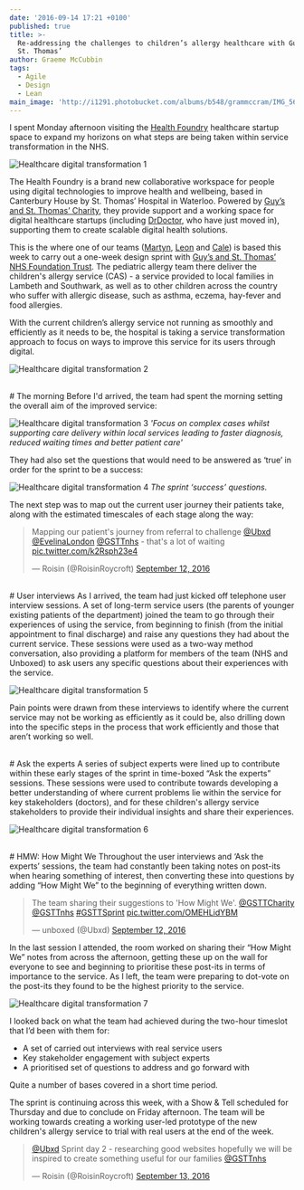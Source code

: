```yaml
---
date: '2016-09-14 17:21 +0100'
published: true
title: >-
  Re-addressing the challenges to children’s allergy healthcare with Guy’s and
  St. Thomas’
author: Graeme McCubbin
tags:
  - Agile
  - Design
  - Lean
main_image: 'http://i1291.photobucket.com/albums/b548/grammccram/IMG_5691_zpslkg4rm83.jpg'
---
```

I spent Monday afternoon visiting the [Health Foundry](http://www.healthfoundry.org) healthcare startup space to expand my horizons on what steps are being taken within service transformation in the NHS.<br/>

![Healthcare digital transformation 1](http://i1291.photobucket.com/albums/b548/grammccram/IMG_5691_zpslkg4rm83.jpg)

The Health Foundry is a brand new collaborative workspace for people using digital technologies to improve health and wellbeing, based in Canterbury House by St. Thomas’ Hospital in Waterloo. Powered by [Guy’s and St. Thomas’ Charity](https://www.gsttcharity.org.uk), they provide support and a working space for digital healthcare startups (including [DrDoctor](http://www.drdoctor.co.uk), who have just moved in), supporting them to create scalable digital health solutions.<br/>

This is the where one of our teams ([Martyn](https://unboxed.co/people/#martyn-evans), [Leon](https://unboxed.co/people/#leon-odey-knight) and [Cale](https://unboxed.co/people)) is based this week to carry out a one-week design sprint with [Guy’s and St. Thomas’ NHS Foundation Trust](http://www.guysandstthomas.nhs.uk/Home.aspx). The pediatric allergy team there deliver the children's allergy service (CAS) - a service provided to local families in Lambeth and Southwark, as well as to other children across the country who suffer with allergic disease, such as asthma, eczema, hay-fever and food allergies.<br/>

With the current children’s allergy service not running as smoothly and efficiently as it needs to be, the hospital is taking a service transformation approach to focus on ways to improve this service for its users through digital.<br/>

![Healthcare digital transformation 2](http://i1291.photobucket.com/albums/b548/grammccram/IMG_5711_zps1gwmaebm.jpg)

<br/>
# The morning
Before I'd arrived, the team had spent the morning setting the overall aim of the improved service:<br/>

![Healthcare digital transformation 3](http://i1291.photobucket.com/albums/b548/grammccram/Screen%20Shot%202016-09-13%20at%2011.49.43_zps9qohtksh.png)
<i>'Focus on complex cases whilst supporting care delivery within local services leading to faster diagnosis, reduced waiting times and better patient care'</i><br/>

They had also set the questions that would need to be answered as ‘true’ in order for the sprint to be a success:<br/>

![Healthcare digital transformation 4](http://i1291.photobucket.com/albums/b548/grammccram/IMG_5707_zpssorl7kaj.jpg)
<i>The sprint ‘success’ questions.</i><br/>

The next step was to map out the current user journey their patients take, along with the estimated timescales of each stage along the way:<br/>

<blockquote class="twitter-tweet tw-align-center"><p lang="en" dir="ltr">Mapping our patient&#39;s journey from referral to challenge <a href="https://twitter.com/Ubxd">@Ubxd</a> <a href="https://twitter.com/EvelinaLondon">@EvelinaLondon</a> <a href="https://twitter.com/GSTTnhs">@GSTTnhs</a> - that&#39;s a lot of waiting <a href="https://t.co/k2Rsph23e4">pic.twitter.com/k2Rsph23e4</a></p>&mdash; Roisin (@RoisinRoycroft) <a href="https://twitter.com/RoisinRoycroft/status/775369991524847616">September 12, 2016</a></blockquote>
<script async src="//platform.twitter.com/widgets.js" charset="utf-8"></script>

<br/>
# User interviews
As I arrived, the team had just kicked off telephone user interview sessions. A set of long-term service users (the parents of younger existing patients of the department) joined the team to go through their experiences of using the service, from beginning to finish (from the initial appointment to final discharge) and raise any questions they had about the current service. These sessions were used as a two-way method conversation, also providing a platform for members of the team (NHS and Unboxed) to ask users any specific questions about their experiences with the service.<br/>

![Healthcare digital transformation 5](http://i1291.photobucket.com/albums/b548/grammccram/IMG_5678_zpsjxrez1hj.jpg)

Pain points were drawn from these interviews to identify where the current service may not be working as efficiently as it could be, also drilling down into the specific steps in the process that work efficiently and those that aren’t working so well.<br/>

<br/>
# Ask the experts
A series of subject experts were lined up to contribute within these early stages of the sprint in time-boxed “Ask the experts” sessions. These sessions were used to contribute towards developing a better understanding of where current problems lie within the service for key stakeholders (doctors), and for these children's allergy service stakeholders to provide their individual insights and share their experiences.<br/>

![Healthcare digital transformation 6](http://i1291.photobucket.com/albums/b548/grammccram/IMG_5700_zpsastzfgyl.jpg)

<br/>
# HMW: How Might We
Throughout the user interviews and ‘Ask the experts’ sessions, the team had constantly been taking notes on post-its when hearing something of interest, then converting these into questions by adding “How Might We” to the beginning of everything written down.  

<blockquote class="twitter-tweet tw-align-center"><p lang="en" dir="ltr">The team sharing their suggestions to &#39;How Might We&#39;. <a href="https://twitter.com/GSTTCharity">@GSTTCharity</a> <a href="https://twitter.com/GSTTnhs">@GSTTnhs</a> <a href="https://twitter.com/hashtag/GSTTSprint?src=hash">#GSTTSprint</a> <a href="https://t.co/OMEHLidYBM">pic.twitter.com/OMEHLidYBM</a></p>&mdash; unboxed (@Ubxd) <a href="https://twitter.com/Ubxd/status/775354199488008192">September 12, 2016</a></blockquote>
<script async src="//platform.twitter.com/widgets.js" charset="utf-8"></script>

In the last session I attended, the room worked on sharing their “How Might We” notes from across the afternoon, getting these up on the wall for everyone to see and beginning to prioritise these post-its in terms of importance to the service. As I left, the team were preparing to dot-vote on the post-its they found to be the highest priority to the service.<br/>

![Healthcare digital transformation 7](http://i1291.photobucket.com/albums/b548/grammccram/IMG_5740_zpsdumv656j.jpg)

I looked back on what the team had achieved during the two-hour timeslot that I’d been with them for:<br/>

- A set of carried out interviews with real service users
- Key stakeholder engagement with subject experts
- A prioritised set of questions to address and go forward with

Quite a number of bases covered in a short time period.<br/>

The sprint is continuing across this week, with a Show & Tell scheduled for Thursday and due to conclude on Friday afternoon. The team will be working towards creating a working user-led prototype of the new children's allergy service to trial with real users at the end of the week.<br/>

<blockquote class="twitter-tweet tw-align-center"><p lang="en" dir="ltr"><a href="https://twitter.com/Ubxd">@Ubxd</a> Sprint day 2 - researching good websites hopefully we will be inspired to create something useful for our families  <a href="https://twitter.com/GSTTnhs">@GSTTnhs</a></p>&mdash; Roisin (@RoisinRoycroft) <a href="https://twitter.com/RoisinRoycroft/status/775634953396682753">September 13, 2016</a></blockquote>
<script async src="//platform.twitter.com/widgets.js" charset="utf-8"></script>
